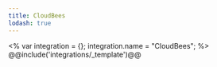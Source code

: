 ```yaml
---
title: CloudBees
lodash: true
---
```

<% var integration = {};
integration.name = "CloudBees"; %>
@@include('integrations/_template')@@
